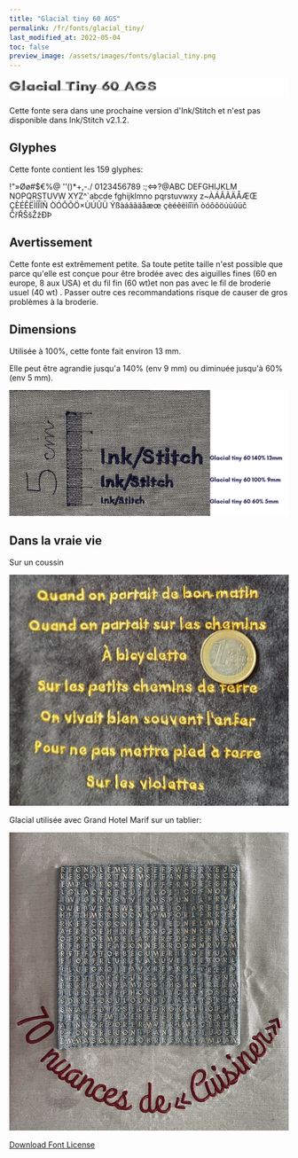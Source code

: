 ```yaml
---
title: "Glacial tiny 60 AGS"
permalink: /fr/fonts/glacial_tiny/
last_modified_at: 2022-05-04
toc: false
preview_image: /assets/images/fonts/glacial_tiny.png
---
```

![glacial_tiny](/assets/images/fonts/glacial_tiny.png)

Cette fonte sera dans une prochaine version d'Ink/Stitch et n'est pas disponible dans Ink/Stitch v2.1.2.

## Glyphes

Cette fonte contient les 159 glyphes:
	
!"»Øø#$€%@
'’()*+,-./
0123456789
:;<=>?@ABC
DEFGHIJKLM
NOPQRSTUVW
XYZ^`abcde
fghijklmno
pqrstuvwxy
z~ÀÁÂÃÄÅÆŒ
ÇÈÉÊËÌÍÎÏÑ
ÒÓÔÕÖ×ÙÚÛÜ
Ýßàáâãäåæœ
çèéêëìíîïñ
òóôõöúùûüč
ČřŘŠšŽžÐÞ

## Avertissement

Cette fonte est extrêmement petite. Sa toute petite taille n'est possible que parce qu'elle est conçue pour être brodée avec des aiguilles fines (60 en europe, 8 aux USA) et du fil fin (60 wt)et non pas avec le fil de broderie usuel (40 wt) . Passer outre ces recommandations risque de causer de gros problèmes à la broderie.

## Dimensions

Utilisée à 100%, cette fonte fait environ 13 mm.

Elle peut être agrandie jusqu'a 140% (env 9 mm) ou diminuée jusqu'à 60% (env 5 mm).


![Dimensions Glacialtiny](/assets/images/fonts/Sizing/glacialsizing.jpg)

## Dans la vraie vie

Sur un coussin

![Coussin](/assets/images/fonts/glacial3.jpg)

Glacial utilisée avec Grand Hotel Marif sur un tablier:

![Tablier](/assets/images/fonts/glacialgrandhotel.jpg)

[Download Font License](https://github.com/inkstitch/inkstitch/tree/main/fonts/glacial_tiny/LICENSE)
